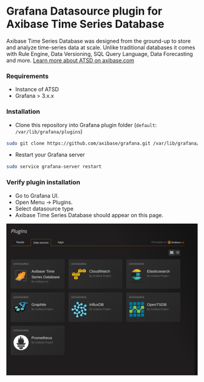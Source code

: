 # Grafana Datasource plugin for Axibase Time Series Database

Axibase Time Series Database was designed from the ground-up to store and analyze time-series data at scale. Unlike traditional databases it comes with Rule Engine, Data Versioning, SQL Query Language, Data Forecasting and more. [Learn more about ATSD on axibase.com](http://axibase.com/products/axibase-time-series-database/) 

### Requirements

* Instance of ATSD
* Grafana > 3.x.x

### Installation

*  Clone this repository into Grafana plugin folder (`default`: `/var/lib/grafana/plugins`)

```sh
sudo git clone https://github.com/axibase/grafana.git /var/lib/grafana/plugins/atsd
```

* Restart your Grafana server

```sh
sudo service grafana-server restart
```

### Verify plugin installation
 
 * Go to Grafana UI.
 * Open Menu -> Plugins.
 * Select datasource type
 * Axibase Time Series Database should appear on this page.
 
 ![](img/verify-plugin-datasources-page.png)